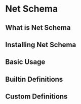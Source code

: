 # Net Schema

## What is Net Schema

## Installing Net Schema

## Basic Usage

## Builtin Definitions

## Custom Definitions
